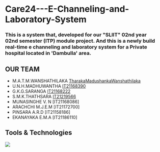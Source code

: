 # Care24---E-Channeling-and-Laboratory-System
### This is a system that, developed for our "SLIIT" 02nd year 02nd semester (ITP) module project. And this is a newly build real-time e channeling and laboratory system for a Private hospital located in 'Dambulla' area.

## OUR TEAM
- M.A.T.M.WANSHATHILAKA [TharakaMadushankaWanshathilaka](https://github.com/TharakaMadushankaWanshathilaka)
- U.N.H.MADHUWANTHA     [IT21168390](https://github.com/IT21168390)
- G.K.G.SARANGA         [IT21168222](https://github.com/IT21168222)
- S.M.K.THATHSARA       [IT21219566](https://github.com/IT21219566)
- MUNASINGHE V. N       [IT21168086]
- ARACHCHI M.J.E.M      [IT21172700]
- PINSARA A.R.D         [IT21158186]
- EKANAYAKA E.M.A       [IT21186110]

## Tools & Technologies
<p align="left">
<img src="https://skillicons.dev/icons?i=mongodb,express,react,nodejs"/>
</p>


